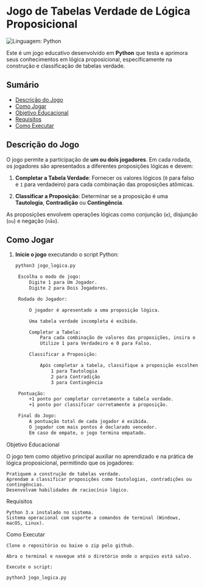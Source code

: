 # Jogo de Tabelas Verdade de Lógica Proposicional

![Linguagem: Python](https://img.shields.io/badge/Linguagem-Python-blue.svg)

Este é um jogo educativo desenvolvido em **Python** que testa e aprimora seus conhecimentos em lógica proposicional, especificamente na construção e classificação de tabelas verdade.

## Sumário

- [Descrição do Jogo](#descrição-do-jogo)
- [Como Jogar](#como-jogar)
- [Objetivo Educacional](#objetivo-educacional)
- [Requisitos](#requisitos)
- [Como Executar](#como-executar)
  
## Descrição do Jogo

O jogo permite a participação de **um ou dois jogadores**. Em cada rodada, os jogadores são apresentados a diferentes proposições lógicas e devem:

1. **Completar a Tabela Verdade**: Fornecer os valores lógicos (`0` para falso e `1` para verdadeiro) para cada combinação das proposições atômicas.

2. **Classificar a Proposição**: Determinar se a proposição é uma **Tautologia**, **Contradição** ou **Contingência**.

As proposições envolvem operações lógicas como conjunção (`e`), disjunção (`ou`) e negação (`não`).

## Como Jogar

1. **Inicie o jogo** executando o script Python:

   ```bash
   python3 jogo_logica.py

    Escolha o modo de jogo:
        Digite 1 para Um Jogador.
        Digite 2 para Dois Jogadores.

    Rodada do Jogador:

        O jogador é apresentado a uma proposição lógica.

        Uma tabela verdade incompleta é exibida.

        Completar a Tabela:
            Para cada combinação de valores das proposições, insira o resultado da proposição composta.
            Utilize 1 para Verdadeiro e 0 para Falso.

        Classificar a Proposição:

            Após completar a tabela, classifique a proposição escolhendo:
                1 para Tautologia
                2 para Contradição
                3 para Contingência

    Pontuação:
        +1 ponto por completar corretamente a tabela verdade.
        +1 ponto por classificar corretamente a proposição.

    Final do Jogo:
        A pontuação total de cada jogador é exibida.
        O jogador com mais pontos é declarado vencedor.
        Em caso de empate, o jogo termina empatado.

Objetivo Educacional

O jogo tem como objetivo principal auxiliar no aprendizado e na prática de lógica proposicional, permitindo que os jogadores:

    Pratiquem a construção de tabelas verdade.
    Aprendam a classificar proposições como tautologias, contradições ou contingências.
    Desenvolvam habilidades de raciocínio lógico.

Requisitos

    Python 3.x instalado no sistema.
    Sistema operacional com suporte a comandos de terminal (Windows, macOS, Linux).

Como Executar

    Clone o repositório ou baixe o zip pelo github.

    Abra o terminal e navegue até o diretório onde o arquivo está salvo.

    Execute o script:

    python3 jogo_logica.py

